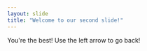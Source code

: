 ```yaml
---
layout: slide
title: "Welcome to our second slide!"
---
```

You're the best!
Use the left arrow to go back!
